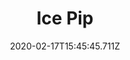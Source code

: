 ---
templateKey: blog-post
featuredpost: false
date: 2020-02-17T15:45:45.711Z
title: Ice Pip
description: A rare fish that thrives in extremely cold conditions.
note: Requires fishing level 5
sellPrice: 500
featuredimage: /img/Ice_Pip.png
tags:
  - Mine 60
  - 6am - 2am
  - Spring
  - Summer
  - Fall
  - Winter
  - Any
---